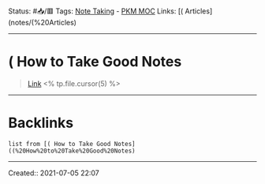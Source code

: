 Status: #📥/🟥
Tags: [Note Taking](Note%20Taking) - [PKM MOC](PKM%20MOC)
Links: [( Articles](notes/(%20Articles)
___
# ( How to Take Good Notes
> [Link](https://mikegiannulis.com/how-to-take-good-notes-part1/)
<% tp.file.cursor(5) %>
___
# Backlinks
```dataview
list from [( How to Take Good Notes]((%20How%20to%20Take%20Good%20Notes)
```
___

Created:: 2021-07-05 22:07
